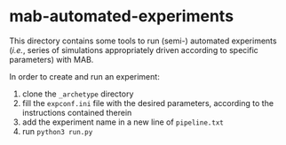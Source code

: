 # mab-automated-experiments
This directory contains some tools to run (semi-) automated experiments
(_i.e._, series of simulations appropriately driven according to specific parameters) with MAB.

In order to create and run an experiment:
1. clone the `_archetype` directory
2. fill the `expconf.ini` file with the desired parameters, according to the instructions contained therein
3. add the experiment name in a new line of `pipeline.txt`
4. run `python3 run.py`